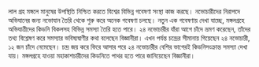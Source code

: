 লাল গ্রহ মঙ্গলে মানুষের উপস্থিতি নিশ্চিত করতে বিশ্বের বিভিন্ন গবেষণা সংস্থা কাজ করছে। নভোচারীদের নিরাপদে অভিযানের জন্য নভোযান তৈরি থেকে শুরু করে অনেক গবেষণা চলছে। নতুন এক গবেষণায় দেখা যাচ্ছে, মঙ্গলগ্রহে অভিযাত্রীদের কিডনি বিকলসহ বিভিন্ন সমস্যা তৈরি হতে পারে। ২৪ নভোচারীর যাঁরা আগে চাঁদে ভ্রমণ করেছেন, তাঁদের তথ্য বিশ্লেষণ করে সমস্যার ভবিষ্যদ্বাণীর কথা বলেছেন বিজ্ঞানীরা। এখন পর্যন্ত চন্দ্রের সীমানায় গিয়েছেন ২৪ নভোচারী, ১২ জন চাঁদে নেমেছেন। চন্দ্র জয় করে ফিরে আসার পরে ২৪ নভোচারীর বেশির ভাগেরই কিডনিসংক্রান্ত সমস্যা দেখা যায়। মঙ্গলগ্রহে যাওয়া মহাকাশচারীদের কিডনিতে পাথর হতে পারে জানিয়েছেন বিজ্ঞানীরা।
